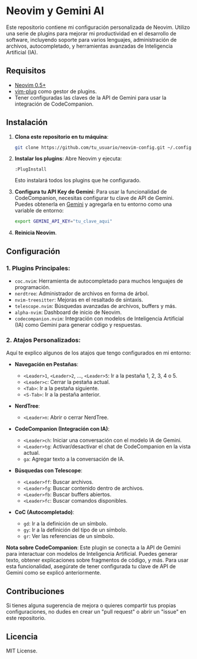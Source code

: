 
# Neovim y Gemini AI

Este repositorio contiene mi configuración personalizada de Neovim. Utilizo una serie de plugins para mejorar mi productividad en el desarrollo de software, incluyendo soporte para varios lenguajes, administración de archivos, autocompletado, y herramientas avanzadas de Inteligencia Artificial (IA).

## Requisitos

- [Neovim 0.5+](https://neovim.io/)
- [vim-plug](https://github.com/junegunn/vim-plug) como gestor de plugins.
- Tener configuradas las claves de la API de Gemini para usar la integración de CodeCompanion.

## Instalación

1. **Clona este repositorio en tu máquina**:
   ```sh
   git clone https://github.com/tu_usuario/neovim-config.git ~/.config/nvim
   ```

2. **Instalar los plugins**:
   Abre Neovim y ejecuta:
   ```vim
   :PlugInstall
   ```

   Esto instalará todos los plugins que he configurado.

3. **Configura tu API Key de Gemini**:
   Para usar la funcionalidad de CodeCompanion, necesitas configurar tu clave de API de Gemini. 
   Puedes obtenerla en [Gemini](https://gemini.com) y agregarla en tu entorno como una variable de entorno:
   ```sh
   export GEMINI_API_KEY="tu_clave_aqui"
   ```

4. **Reinicia Neovim**.

## Configuración

### 1. **Plugins Principales**:
   - `coc.nvim`: Herramienta de autocompletado para muchos lenguajes de programación.
   - `nerdtree`: Administrador de archivos en forma de árbol.
   - `nvim-treesitter`: Mejoras en el resaltado de sintaxis.
   - `telescope.nvim`: Búsquedas avanzadas de archivos, buffers y más.
   - `alpha-nvim`: Dashboard de inicio de Neovim.
   - `codecompanion.nvim`: Integración con modelos de Inteligencia Artificial (IA) como Gemini para generar código y respuestas.

### 2. **Atajos Personalizados**:
   Aquí te explico algunos de los atajos que tengo configurados en mi entorno:

   - **Navegación en Pestañas**:
     - `<Leader>1`, `<Leader>2`, ..., `<Leader>5`: Ir a la pestaña 1, 2, 3, 4 o 5.
     - `<Leader>c`: Cerrar la pestaña actual.
     - `<Tab>`: Ir a la pestaña siguiente.
     - `<S-Tab>`: Ir a la pestaña anterior.

   - **NerdTree**:
     - `<Leader>n`: Abrir o cerrar NerdTree.

   - **CodeCompanion (Integración con IA)**:
     - `<Leader>ch`: Iniciar una conversación con el modelo IA de Gemini.
     - `<Leader>tg`: Activar/desactivar el chat de CodeCompanion en la vista actual.
     - `ga`: Agregar texto a la conversación de IA.

   - **Búsquedas con Telescope**:
     - `<Leader>ff`: Buscar archivos.
     - `<Leader>fg`: Buscar contenido dentro de archivos.
     - `<Leader>fb`: Buscar buffers abiertos.
     - `<Leader>fc`: Buscar comandos disponibles.

   - **CoC (Autocompletado)**:
     - `gd`: Ir a la definición de un símbolo.
     - `gy`: Ir a la definición del tipo de un símbolo.
     - `gr`: Ver las referencias de un símbolo.

   **Nota sobre CodeCompanion**: Este plugin se conecta a la API de Gemini para interactuar con modelos de Inteligencia Artificial. Puedes generar texto, obtener explicaciones sobre fragmentos de código, y más. Para usar esta funcionalidad, asegúrate de tener configurada tu clave de API de Gemini como se explicó anteriormente.


## Contribuciones

Si tienes alguna sugerencia de mejora o quieres compartir tus propias configuraciones, no dudes en crear un "pull request" o abrir un "issue" en este repositorio.

## Licencia

MIT License.
